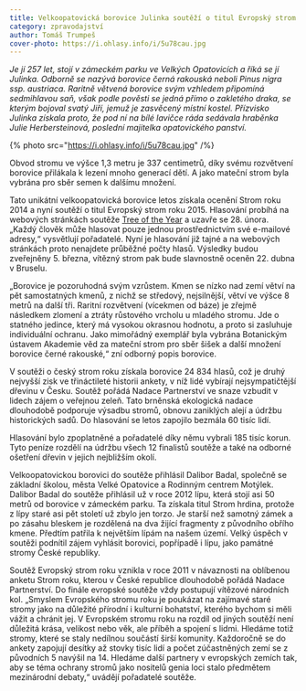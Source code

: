 ```yaml
---
title: Velkoopatovická borovice Julinka soutěží o titul Evropský strom roku
category: zpravodajství
author: Tomáš Trumpeš
cover-photo: https://i.ohlasy.info/i/5u78cau.jpg
---
```


*Je jí 257 let, stojí v zámeckém parku ve Velkých Opatovicích a říká se jí Julinka. Odborně se nazývá borovice černá rakouská neboli Pinus nigra ssp. austriaca. Raritně větvená borovice svým vzhledem připomíná sedmihlavou saň, však podle pověsti se jedná přímo o zakletého draka, se kterým bojoval svatý Jiří, jemuž je zasvěcený místní kostel. Přízvisko Julinka získala proto, že pod ní na bílé lavičce ráda sedávala hraběnka Julie Herbersteinová, poslední majitelka opatovického panství.*

{% photo src="https://i.ohlasy.info/i/5u78cau.jpg" /%}

Obvod stromu ve výšce 1,3 metru je 337 centimetrů, díky svému rozvětvení borovice přilákala k lezení mnoho generací dětí. A jako mateční strom byla vybrána pro sběr semen k dalšímu množení.

Tato unikátní velkoopatovická borovice letos získala ocenění Strom roku 2014 a nyní soutěží o titul Evropský strom roku 2015. Hlasování probíhá na webových stránkách soutěže [Tree of the Year](http://www.treeoftheyear.org/) a uzavře se 28. února. „Každý člověk může hlasovat pouze jednou prostřednictvím své e-mailové adresy,“ vysvětlují pořadatelé. Nyní je hlasování již tajné a na webových stránkách proto nenajdete průběžné počty hlasů. Výsledky budou zveřejněny 5. března, vítězný strom pak bude slavnostně oceněn 22. dubna v Bruselu.

„Borovice je pozoruhodná svým vzrůstem. Kmen se nízko nad zemí větví na pět samostatných kmenů, z nichž se středový, nejsilnější, větví ve výšce 8 metrů na další tři. Raritní rozvětvení (vícekmen od báze) je zřejmě následkem zlomení a ztráty růstového vrcholu u mladého stromu. Jde o statného jedince, který má vysokou okrasnou hodnotu, a proto si zasluhuje individuální ochranu. Jako mimořádný exemplář byla vybrána Botanickým ústavem Akademie věd za mateční strom pro sběr šišek a další množení borovice černé rakouské,“ zní odborný popis borovice.

V soutěži o český strom roku získala borovice 24 834 hlasů, což je druhý nejvyšší zisk ve třináctileté historii ankety, v níž lidé vybírají nejsympatičtější dřevinu v Česku. Soutěž pořádá Nadace Partnerství ve snaze vzbudit v lidech zájem o veřejnou zeleň. Tato brněnská ekologická nadace dlouhodobě podporuje výsadbu stromů, obnovu zaniklých alejí a údržbu historických sadů. Do hlasování se letos zapojilo bezmála 60 tisíc lidí. 

Hlasování bylo zpoplatněné a pořadatelé díky němu vybrali 185 tisíc korun. Tyto peníze rozdělí na údržbu všech 12 finalistů soutěže a také na odborné ošetření dřevin v jejich nejbližším okolí.

Velkoopatovickou borovici do soutěže přihlásil Dalibor Badal, společně se základní školou, města Velké Opatovice a Rodinným centrem Motýlek. Dalibor Badal do soutěže přihlásil už v roce 2012 lípu, která stojí asi 50 metrů od borovice v zámeckém parku. Ta získala titul Strom hrdina, protože z lípy staré asi pět století už zbylo jen torzo. Je starší než samotný zámek a po zásahu bleskem je rozdělená na dva žijící fragmenty z původního obřího kmene. Předtím patřila k největším lípám na našem území. Velký úspěch v soutěži podnítil zájem vyhlásit borovici, popřípadě i lípu, jako památné stromy České republiky.

Soutěž Evropský strom roku vznikla v roce 2011 v návaznosti na oblíbenou anketu Strom roku, kterou v České republice dlouhodobě pořádá Nadace Partnerství. Do finále evropské soutěže vždy postupují vítězové národních kol. „Smyslem Evropského stromu roku je poukázat na zajímavé staré stromy jako na důležité přírodní i kulturní bohatství, kterého bychom si měli vážit a chránit jej. V Evropském stromu roku na rozdíl od jiných soutěží není důležitá krása, velikost nebo věk, ale příběh a spojení s lidmi. Hledáme totiž stromy, které se staly nedílnou součástí širší komunity. Každoročně se do ankety zapojují desítky až stovky tisíc lidí a počet zúčastněných zemí se z původních 5 navýšil na 14. Hledáme další partnery v evropských zemích tak, aby se téma ochrany stromů jako nositelů genia loci stalo předmětem mezinárodní debaty,“ uvádějí pořadatelé soutěže.
